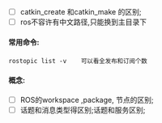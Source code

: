* [ ] catkin_create 和catkin_make 的区别;
* [ ] ros不容许有中文路径,只能换到主目录下

#### 常用命令:

`rostopic list -v    可以看全发布和订阅个数`

#### 概念:

* [ ] ROS的workspace ,package, 节点的区别;
* [ ] 话题和消息类型得区别;话题和服务区别;
